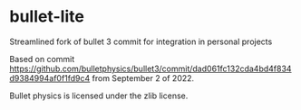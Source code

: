 # bullet-lite
Streamlined fork of bullet 3 commit for integration in personal projects

Based on commit https://github.com/bulletphysics/bullet3/commit/dad061fc132cda4bd4f834d9384994af0f1fd9c4 from September 2 of 2022.

Bullet physics is licensed under the zlib license.
